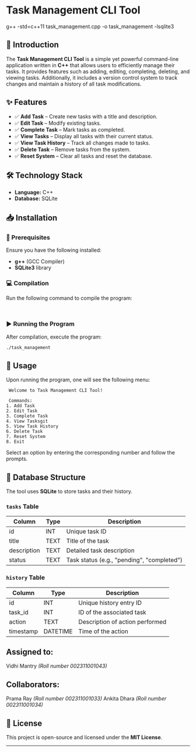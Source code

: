 # Task Management CLI Tool
g++ -std=c++11 task_management.cpp -o task_management -lsqlite3
## 🚀 Introduction
The **Task Management CLI Tool** is a simple yet powerful command-line application written in **C++** that allows users to efficiently manage their tasks. It provides features such as adding, editing, completing, deleting, and viewing tasks. Additionally, it includes a version control system to track changes and maintain a history of all task modifications.

## ✨ Features
- ✅ **Add Task** – Create new tasks with a title and description.
- ✅ **Edit Task** – Modify existing tasks.
- ✅ **Complete Task** – Mark tasks as completed.
- ✅ **View Tasks** – Display all tasks with their current status.
- ✅ **View Task History** – Track all changes made to tasks.
- ✅ **Delete Task** – Remove tasks from the system.
- ✅ **Reset System** – Clear all tasks and reset the database.

## 🛠️ Technology Stack
- **Language:** C++
- **Database:** SQLite

## 📥 Installation
### 🔧 Prerequisites
Ensure you have the following installed:
-  **g++** (GCC Compiler)
-  **SQLite3** library

### 💻 Compilation
Run the following command to compile the program:
```sh
 
```

### ▶️ Running the Program
After compilation, execute the program:
```sh
./task_management
```

## 📌 Usage
Upon running the program, one will see the following menu:
```
 Welcome to Task Management CLI Tool!

 Commands:
1. Add Task
2. Edit Task
3. Complete Task
4. View Tasksgit 
5. View Task History
6. Delete Task
7. Reset System
8. Exit
```
Select an option by entering the corresponding number and follow the prompts.

## 📂 Database Structure
The tool uses **SQLite** to store tasks and their history.

### `tasks` Table
|  Column      |  Type    | Description                         |
|--------------|--------|-------------------------------------|
|  id         | INT    | Unique task ID                     |
|  title      | TEXT   | Title of the task                  |
|  description| TEXT   | Detailed task description          |
|  status     | TEXT   | Task status (e.g., "pending", "completed") |

### `history` Table
|  Column     |  Type    |  Description                        |
|------------|--------|----------------------------------|
|  id         | INT    | Unique history entry ID          |
|  task_id    | INT    | ID of the associated task        |
|  action     | TEXT   | Description of action performed  |
|  timestamp  | DATETIME | Time of the action               |

## Assigned to:
Vidhi Mantry _(Roll number 002311001043)_

## Collaborators:
Prama Ray _(Roll number 002311001033)_
Ankita Dhara _(Roll number 002311001034)_

## 📜 License
This project is open-source and licensed under the **MIT License**.

---

